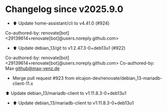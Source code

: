 # Changelog since v2025.9.0
- ⬆️ Update home-assistant/cli to v4.41.0 (#924)

Co-authored-by: renovate[bot] <29139614+renovate[bot]@users.noreply.github.com> 
- ⬆️ Update debian_13/git to v1:2.47.3-0+deb13u1 (#922)

Co-authored-by: renovate[bot] <29139614+renovate[bot]@users.noreply.github.com>
Co-authored-by: Max <github@max-venz.de> 
- Merge pull request #923 from elcajon-dev/renovate/debian_13-mariadb-client-11.x

⬆️ Update debian_13/mariadb-client to v1:11.8.3-0+deb13u1 
- ⬆️ Update debian_13/mariadb-client to v1:11.8.3-0+deb13u1 

